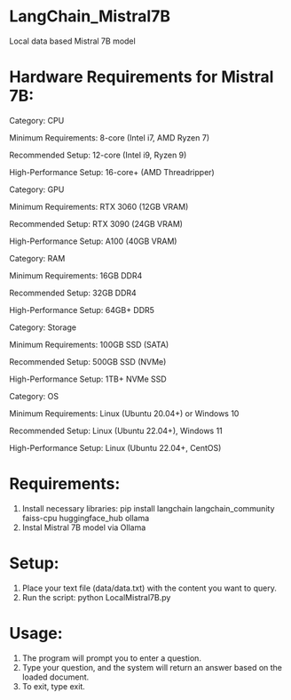 # LangChain_Mistral7B
 Local data based Mistral 7B model

# Hardware Requirements for Mistral 7B:
Category: CPU

Minimum Requirements: 8-core (Intel i7, AMD Ryzen 7)

Recommended Setup: 12-core (Intel i9, Ryzen 9)

High-Performance Setup: 16-core+ (AMD Threadripper)

Category: GPU

Minimum Requirements: RTX 3060 (12GB VRAM)

Recommended Setup: RTX 3090 (24GB VRAM)

High-Performance Setup: A100 (40GB VRAM)

Category: RAM

Minimum Requirements: 16GB DDR4

Recommended Setup: 32GB DDR4

High-Performance Setup: 64GB+ DDR5

Category: Storage

Minimum Requirements: 100GB SSD (SATA)

Recommended Setup: 500GB SSD (NVMe)

High-Performance Setup: 1TB+ NVMe SSD

Category: OS

Minimum Requirements: Linux (Ubuntu 20.04+) or Windows 10

Recommended Setup: Linux (Ubuntu 22.04+), Windows 11

High-Performance Setup: Linux (Ubuntu 22.04+, CentOS)

# Requirements:
1. Install necessary libraries: pip install langchain langchain_community faiss-cpu huggingface_hub ollama
2. Instal Mistral 7B model via Ollama

# Setup:
1. Place your text file (data/data.txt) with the content you want to query.
2. Run the script: python LocalMistral7B.py

# Usage:
1. The program will prompt you to enter a question.
2. Type your question, and the system will return an answer based on the loaded document.
3. To exit, type exit.
